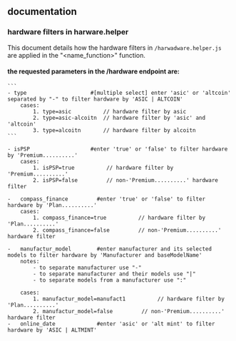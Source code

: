 ## documentation

### hardware filters in harware.helper

This document details how the hardware filters in `/harwadware.helper.js` are applied in the "<name_function>" function.

#### the requested parameters in the /hardware endpoint are:
    ```
    - type                    #[multiple select] enter 'asic' or 'altcoin' separated by "-" to filter hardware by 'ASIC | ALTCOIN'
        cases:
            1. type=asic          // hardware filter by asic
            2. type=asic-alcoitn  // hardware filter by 'asic' and 'altcoin'
            3. type=alcoitn       // hardware filter by alcoitn
    ```
     
    - isPSP                   #enter 'true' or 'false' to filter hardware by 'Premium..........'
        cases:
            1. isPSP=true          // hardware filter by 'Premium..........'
            2. isPSP=false         // non-'Premium..........' hardware filter

    -   compass_finance         #enter 'true' or 'false' to filter hardware by 'Plan..........'
        cases:
            1. compass_finance=true          // hardware filter by 'Plan..........'
            2. compass_finance=false         // non-'Premium..........' hardware filter

    -   manufactur_model        #enter manufacturer and its selected models to filter hardware by 'Manufacturer and baseModelName'
        notes: 
            - to separate manufacturer use "-"
            - to separate manufacturer and their models use "|"
            - to separate models from a manufacturer use ":"

        cases:
            1. manufactur_model=manufact1          // hardware filter by 'Plan..........'
            2. manufactur_model=false         // non-'Premium..........' hardware filter
    -   online_date             #enter 'asic' or 'alt mint' to filter hardware by 'ASIC | ALTMINT'




